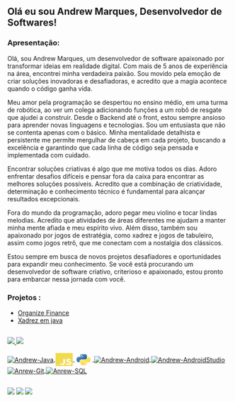 ## Olá eu sou Andrew Marques, Desenvolvedor de Softwares!

### Apresentação:
Olá, sou Andrew Marques, um desenvolvedor de software apaixonado por transformar ideias em realidade digital. Com mais de 5 anos de experiência na área, encontrei minha verdadeira paixão. Sou movido pela emoção de criar soluções inovadoras e desafiadoras, e acredito que a magia acontece quando o código ganha vida.

Meu amor pela programação se despertou no ensino médio, em uma turma de robótica, ao ver um colega adicionando funções a um robô de resgate que ajudei a construir. Desde o Backend até o front, estou sempre ansioso para aprender novas linguagens e tecnologias. Sou um entusiasta que não se contenta apenas com o básico. Minha mentalidade detalhista e persistente me permite mergulhar de cabeça em cada projeto, buscando a excelência e garantindo que cada linha de código seja pensada e implementada com cuidado.

Encontrar soluções criativas é algo que me motiva todos os dias. Adoro enfrentar desafios difíceis e pensar fora da caixa para encontrar as melhores soluções possíveis. Acredito que a combinação de criatividade, determinação e conhecimento técnico é fundamental para alcançar resultados excepcionais.

Fora do mundo da programação, adoro pegar meu violino e tocar lindas melodias. Acredito que atividades de áreas diferentes me ajudam a manter minha mente afiada e meu espírito vivo. Além disso, também sou apaixonado por jogos de estratégia, como xadrez e jogos de tabuleiro, assim como jogos retrô, que me conectam com a nostalgia dos clássicos.

Estou sempre em busca de novos projetos desafiadores e oportunidades para expandir meu conhecimento. Se você está procurando um desenvolvedor de software criativo, criterioso e apaixonado, estou pronto para embarcar nessa jornada com você.

### Projetos :
- [Organize Finance](https://github.com/AndrewMarques2018/Organize-Aplicativo-Android)
- [Xadrez em java](https://github.com/AndrewMarques2018/Game-Xadrez-em-Java)


##

<div align="left">
  <a href="https://github.com/AndrewMarques2018">
  <img height="150em" src="https://github-readme-stats.vercel.app/api?username=andrewmarques2018&show_icons=true&theme=merko&include_all_commits=true&count_private=true"/>
  <img height="150em" src="https://github-readme-stats.vercel.app/api/top-langs/?username=andrewmarques2018&layout=compact&langs_count=7&theme=merko"/>
</div>

<div style="display: inline_block"><br>
  <img align="center" alt="Andrew-Java" height="30" width="40" src="https://cdn.jsdelivr.net/gh/devicons/devicon/icons/java/java-original.svg">
  <img align="center" alt="Andrew-Js" height="30" width="40" src="https://raw.githubusercontent.com/devicons/devicon/master/icons/javascript/javascript-plain.svg">
  <img align="center" alt="Anrew-Python" height="30" width="40" src="https://raw.githubusercontent.com/devicons/devicon/master/icons/python/python-original.svg">
  <img align="center" alt="Andrew-Android" height="30" width="40" src="https://cdn.jsdelivr.net/gh/devicons/devicon/icons/android/android-original.svg">
  <img align="center" alt="Andrew-AndroidStudio" height="30" width="40" src="https://cdn.jsdelivr.net/gh/devicons/devicon/icons/androidstudio/androidstudio-original.svg">
  <img align="center" alt="Anrew-Git" height="30" width="40" src="https://cdn.jsdelivr.net/gh/devicons/devicon/icons/git/git-original.svg">
  <img align="center" alt="Anrew-SQL" height="30" width="40" src="https://cdn.jsdelivr.net/gh/devicons/devicon/icons/mysql/mysql-plain-wordmark.svg">
</div>
  
  ##
 
<div> 
  <a href="https://instagram.com/andrewmarquessilva" target="_blank"><img src="https://img.shields.io/badge/-Instagram-%23E4405F?style=for-the-badge&logo=instagram&logoColor=white" target="_blank"></a> 
  <a href = "mailto:andrewmarques2018@gmail.com"><img src="https://img.shields.io/badge/-Gmail-%23333?style=for-the-badge&logo=gmail&logoColor=white" target="_blank"></a>
  <a href="https://www.linkedin.com/in/andrewmarques2018" target="_blank"><img src="https://img.shields.io/badge/-LinkedIn-%230077B5?style=for-the-badge&logo=linkedin&logoColor=white" target="_blank"></a> 

</div>

